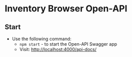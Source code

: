 # Inventory Browser Open-API

## Start

- Use the following command:
  - `npm start` - to start the Open-API Swagger app
  - Visit: [http://localhost:4000/api-docs/](http://localhost:4000/)
